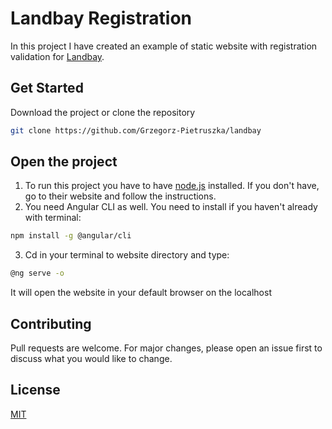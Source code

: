 # Landbay Registration

In this project I have created an example of static website with registration validation for [Landbay](https://landbay.co.uk/). 

## Get Started

Download the project or clone the repository

```bash
git clone https://github.com/Grzegorz-Pietruszka/landbay
```

## Open the project
1. To run this project you have to have [node.js](https://nodejs.org/en/) installed. If you don't have, go to their website and follow the instructions.
2. You need Angular CLI as well. You need to install if you haven't already with terminal: 
```bash
npm install -g @angular/cli
```
3. Cd in your terminal to website directory and type:
```bash
@ng serve -o
```
It will open the website in your default browser on the localhost


## Contributing
Pull requests are welcome. For major changes, please open an issue first to discuss what you would like to change.

## License
[MIT](https://choosealicense.com/licenses/mit/)
